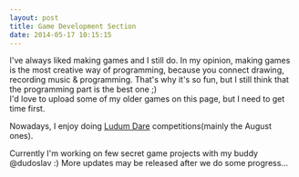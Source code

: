 ```yaml
---
layout: post
title: Game Development Section
date: 2014-05-17 10:15:15
---
```


I've always liked making games and I still do. In my opinion, making games is the most creative way of programming, because you connect drawing, recording music & programming. That's why it's so fun, but I still think that the programming part is the best one ;) <br>
I'd love to upload some of my older games on this page, but I need to get time first.

Nowadays, I enjoy doing [Ludum Dare](http://www.ludumdare.com/) competitions(mainly the August ones).

Currently I'm working on few secret game projects with my buddy @dudoslav :) More updates may be released after we do some progress...
